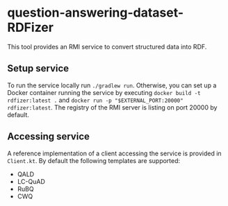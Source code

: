 # question-answering-dataset-RDFizer
This tool provides an RMI service to convert structured data into RDF.

## Setup service
To run the service locally run `./gradlew run`. Otherwise, you can set up a Docker container
running the service by executing `docker build -t rdfizer:latest .` and 
`docker run -p "$EXTERNAL_PORT:20000" rdfizer:latest`. The registry of the RMI server is
listing on port 20000 by default.

## Accessing service
A reference implementation of a client accessing the service is provided in `Client.kt`.
By default the following templates are supported:
* QALD
* LC-QuAD
* RuBQ
* CWQ
